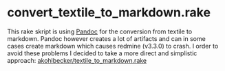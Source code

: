 # convert_textile_to_markdown.rake

This rake skript is using [Pandoc](http://pandoc.org/) for the conversion from textile to markdown. Pandoc however creates a lot of artifacts and can in some cases create markdown which causes redmine (v3.3.0) to crash. I order to avoid these problems I decided to take a more direct and simplistic approach: [akohlbecker/textile_to_markdown.rake](https://github.com/akohlbecker/textile_to_markdown.rake)